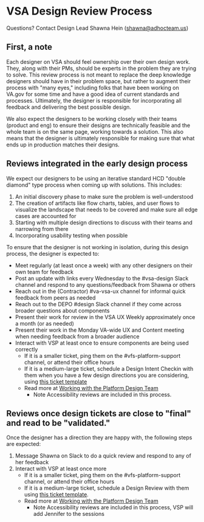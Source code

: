 # VSA Design Review Process
Questions? Contact Design Lead Shawna Hein (shawna@adhocteam.us)

## First, a note
Each designer on VSA should feel ownership over their own design work. They, along with their PMs, should be experts in the problem they are trying to solve.  This review process is not meant to replace the deep knowledge designers should have in their problem space, but rather to augment their process with "many eyes," including folks that have been working on VA.gov for some time and have a good idea of current standards and processes.  Ultimately, the designer is responsible for incorporating all feedback and delivering the best possible design.

We also expect the designers to be working closely with their teams (product and eng) to ensure their designs are technically feasible and the whole team is on the same page, working towards a solution.  This also means that the designer is ultimately responsible for making sure that what ends up in production matches their designs.


## Reviews integrated in the early design process
We expect our designers to be using an iterative standard HCD "double diamond" type process when coming up with solutions.  This includes:
1. An initial discovery phase to make sure the problem is well-understood
2. The creation of artifacts like flow charts, tables, and user flows to visualize the landscape that needs to be covered and make sure all edge cases are accounted for
3. Starting with multiple design directions to discuss with their teams and narrowing from there
4. Incorporating usability testing when possible

To ensure that the designer is not working in isolation, during this design process, the designer is expected to:
* Meet regularly (at least once a week) with any other designers on their own team for feedback
* Post an update with links every Wednesday to the #vsa-design Slack channel and respond to any questions/feedback from Shawna or others
* Reach out in the (Contractor) #va-vsa-ux channel for informal quick feedback from peers as needed
* Reach out to the DEPO #design Slack channel if they come across broader questions about components
* Present their work for review in the VSA UX Weekly approximately once a month (or as needed)
* Present their work in the Monday VA-wide UX and Content meeting when needing feedback from a broader audience
* Interact with VSP at least once to ensure components are being used correctly
   * If it is a smaller ticket, ping them on the #vfs-platform-support channel, or attend their office hours
   * If it is a medium-large ticket, schedule a Design Intent Checkin with them when you have a few design directions you are considering, using [this ticket template](https://github.com/department-of-veterans-affairs/va.gov-team/blob/master/teams/vsa/design/vsa-design-review-process.md)
   * Read more at [Working with the Platform Design Team](https://github.com/department-of-veterans-affairs/va.gov-team/blob/master/platform/design/working-with-platform-design-team.md) 
      * Note Accessibility reviews are included in this process.


## Reviews once design tickets are close to "final" and read to be "validated."
Once the designer has a direction they are happy with, the following steps are expected:
1. Message Shawna on Slack to do a quick review and respond to any of her feedback
2. Interact with VSP at least once more
   * If it is a smaller ticket, ping them on the #vfs-platform-support channel, or attend their office hours
   * If it is a medium-large ticket, schedule a Design Review with them using [this ticket template](https://github.com/department-of-veterans-affairs/va.gov-team/blob/master/teams/vsa/design/vsa-design-review-process.md).
   * Read more at [Working with the Platform Design Team](https://github.com/department-of-veterans-affairs/va.gov-team/blob/master/platform/design/working-with-platform-design-team.md)
      * Note Accessibility reviews are included in this process, VSP will add Jennifer to the sessions
